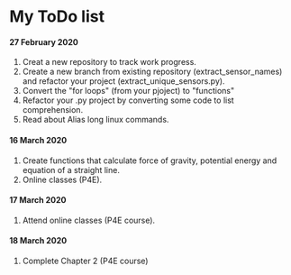 # My ToDo list                           
#### 27  February 2020                                        
1. Creat a new repository to track  work progress.
2. Create a new branch from existing repository (extract_sensor_names) and refactor your project (extract_unique_sensors.py).
3. Convert the "for loops" (from your pjoject) to "functions" 
4. Refactor your .py project by converting some code to list comprehension.
5. Read about Alias long linux 
commands.

#### 16 March 2020

1. Create functions that calculate force of gravity, potential energy and equation of a straight line.
2. Online classes (P4E).

#### 17 March 2020
1. Attend online classes (P4E course).

#### 18 March 2020
1. Complete Chapter 2 (P4E course)